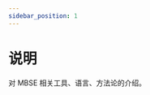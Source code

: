 ```yaml
---
sidebar_position: 1
---
```


# 说明

对 MBSE 相关工具、语言、方法论的介绍。

<script src="https://emgithub.com/embed-v2.js?target=https%3A%2F%2Fgithub.com%2Ffinom%2Fgithub-embed%2Fblob%2Fmaster%2Fsrc%2Findex.js&style=default&type=code&showBorder=on&showLineNumbers=on&showFileMeta=on&showFullPath=on&showCopy=on"></script>